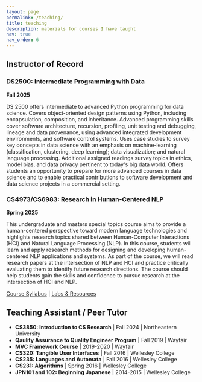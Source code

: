 ```yaml
---
layout: page
permalink: /teaching/
title: teaching
description: materials for courses I have taught
nav: true
nav_order: 6
---
```


## Instructor of Record 

### DS2500: Intermediate Programming with Data

**Fall 2025**

DS 2500 offers intermediate to advanced Python programming for data science. Covers object-oriented design patterns using Python, including encapsulation, composition, and inheritance. Advanced programming skills cover software architecture, recursion, profiling, unit testing and debugging, lineage and data provenance, using advanced integrated development environments, and software control systems. Uses case studies to survey key concepts in data science with an emphasis on machine-learning (classification, clustering, deep learning); data visualization; and natural language processing. Additional assigned readings survey topics in ethics, model bias, and data privacy pertinent to today's big data world. Offers students an opportunity to prepare for more advanced courses in data science and to enable practical contributions to software development and data science projects in a commercial setting.

### CS4973/CS6983: Research in Human-Centered NLP

**Spring 2025**

This undergraduate and masters special topics course aims to provide a human-centered perspective toward modern language technologies and highlights research topics shared between Human-Computer Interactions (HCI) and Natural Language Processing (NLP). In this course, students will learn and apply research methods for designing and developing human-centered NLP applications and systems. As part of the course, we will read research papers at the intersection of NLP and HCI and practice critically evaluating them to identify future research directions. The course should help students gain the skills and confidence to pursue research at the intersection of HCI and NLP.

[Course Syllabus](../assets/pdf/CS4973_Syllabus.pdf) \| [Labs & Resources](https://github.com/hyesunyun/neu-cs4973-cs6983)

## Teaching Assistant / Peer Tutor

- **CS3850: Introduction to CS Research** \| Fall 2024 \| Northeastern University
- **Qaulity Assurance to Quality Engineer Program** \| Fall 2019 \| Wayfair
- **MVC Framework Course** \| 2019-2020 \| Wayfair
- **CS320: Tangible User Interfaces** \| Fall 2016 \| Wellesley College
- **CS235: Languages and Automata** \| Fall 2016 \| Wellesley College
- **CS231: Algorithms** \| Spring 2016 \| Wellesley College
- **JPN101 and 102: Beginning Japanese** \| 2014-2015 \| Wellesley College

